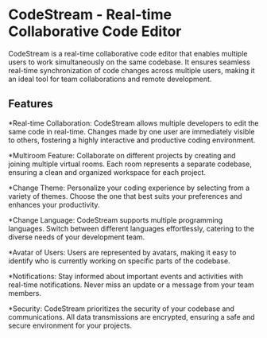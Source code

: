# CodeStream - Real-time Collaborative Code Editor

CodeStream is a real-time collaborative code editor that enables multiple users to work simultaneously on the same codebase. It ensures seamless real-time synchronization of code changes across multiple users, making it an ideal tool for team collaborations and remote development.

## Features
*Real-time Collaboration: CodeStream allows multiple developers to edit the same code in real-time. Changes made by one user are immediately visible to others, fostering a highly interactive and productive coding environment.

*Multiroom Feature: Collaborate on different projects by creating and joining multiple virtual rooms. Each room represents a separate codebase, ensuring a clean and organized workspace for each project.

*Change Theme: Personalize your coding experience by selecting from a variety of themes. Choose the one that best suits your preferences and enhances your productivity.

*Change Language: CodeStream supports multiple programming languages. Switch between different languages effortlessly, catering to the diverse needs of your development team.

*Avatar of Users: Users are represented by avatars, making it easy to identify who is currently working on specific parts of the codebase.

*Notifications: Stay informed about important events and activities with real-time notifications. Never miss an update or a message from your team members.

*Security: CodeStream prioritizes the security of your codebase and communications. All data transmissions are encrypted, ensuring a safe and secure environment for your projects.

